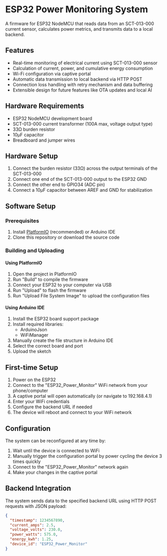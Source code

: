 # ESP32 Power Monitoring System

A firmware for ESP32 NodeMCU that reads data from an SCT-013-000 current sensor, calculates power metrics, and transmits data to a local backend.

## Features

- Real-time monitoring of electrical current using SCT-013-000 sensor
- Calculation of current, power, and cumulative energy consumption
- Wi-Fi configuration via captive portal
- Automatic data transmission to local backend via HTTP POST
- Connection loss handling with retry mechanism and data buffering
- Extensible design for future features like OTA updates and local AI

## Hardware Requirements

- ESP32 NodeMCU development board
- SCT-013-000 current transformer (100A max, voltage output type)
- 33Ω burden resistor
- 10μF capacitor
- Breadboard and jumper wires

## Hardware Setup

1. Connect the burden resistor (33Ω) across the output terminals of the SCT-013-000
2. Connect one end of the SCT-013-000 output to the ESP32 GND
3. Connect the other end to GPIO34 (ADC pin)
4. Connect a 10μF capacitor between AREF and GND for stabilization

## Software Setup

### Prerequisites

1. Install [PlatformIO](https://platformio.org/install) (recommended) or Arduino IDE
2. Clone this repository or download the source code

### Building and Uploading 

#### Using PlatformIO

1. Open the project in PlatformIO
2. Run "Build" to compile the firmware
3. Connect your ESP32 to your computer via USB
4. Run "Upload" to flash the firmware
5. Run "Upload File System Image" to upload the configuration files

#### Using Arduino IDE

1. Install the ESP32 board support package
2. Install required libraries:
   - ArduinoJson
   - WiFiManager
3. Manually create the file structure in Arduino IDE
4. Select the correct board and port
5. Upload the sketch

## First-time Setup

1. Power on the ESP32
2. Connect to the "ESP32_Power_Monitor" WiFi network from your phone/computer
3. A captive portal will open automatically (or navigate to 192.168.4.1)
4. Enter your WiFi credentials
5. Configure the backend URL if needed
6. The device will reboot and connect to your WiFi network

## Configuration

The system can be reconfigured at any time by:

1. Wait until the device is connected to WiFi
2. Manually trigger the configuration portal by power cycling the device 3 times quickly
3. Connect to the "ESP32_Power_Monitor" network again
4. Make your changes in the captive portal

## Backend Integration

The system sends data to the specified backend URL using HTTP POST requests with JSON payload:

```json
{
  "timestamp": 1234567890,
  "current_amps": 2.5,
  "voltage_volts": 230.0,
  "power_watts": 575.0,
  "energy_kwh": 1.25,
  "device_id": "ESP32_Power_Monitor"
}
